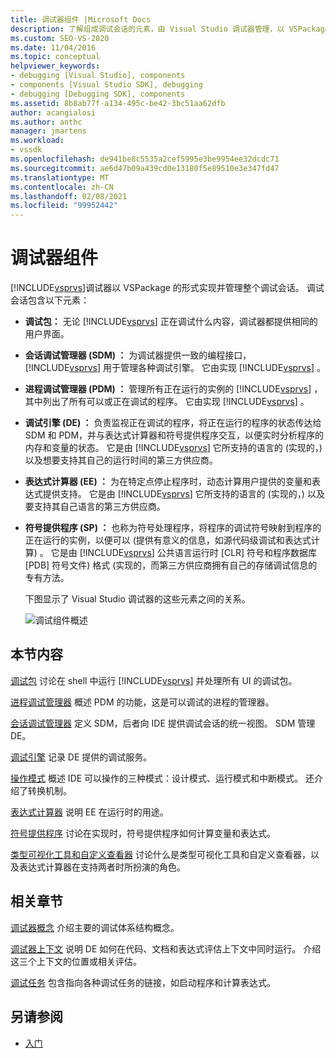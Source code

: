 ```yaml
---
title: 调试器组件 |Microsoft Docs
description: 了解组成调试会话的元素，由 Visual Studio 调试器管理，以 VSPackage 的形式实现。
ms.custom: SEO-VS-2020
ms.date: 11/04/2016
ms.topic: conceptual
helpviewer_keywords:
- debugging [Visual Studio], components
- components [Visual Studio SDK], debugging
- debugging [Debugging SDK], components
ms.assetid: 8b8ab77f-a134-495c-be42-3bc51aa62dfb
author: acangialosi
ms.author: anthc
manager: jmartens
ms.workload:
- vssdk
ms.openlocfilehash: de941be8c5535a2cef5995e3be9954ee32dcdc71
ms.sourcegitcommit: ae6d47b09a439cd0e13180f5e89510e3e347fd47
ms.translationtype: MT
ms.contentlocale: zh-CN
ms.lasthandoff: 02/08/2021
ms.locfileid: "99952442"
---
```

# <a name="debugger-components"></a>调试器组件
[!INCLUDE[vsprvs](../../code-quality/includes/vsprvs_md.md)]调试器以 VSPackage 的形式实现并管理整个调试会话。 调试会话包含以下元素：

- **调试包：** 无论 [!INCLUDE[vsprvs](../../code-quality/includes/vsprvs_md.md)] 正在调试什么内容，调试器都提供相同的用户界面。

- **会话调试管理器 (SDM) ：** 为调试器提供一致的编程接口， [!INCLUDE[vsprvs](../../code-quality/includes/vsprvs_md.md)] 用于管理各种调试引擎。 它由实现 [!INCLUDE[vsprvs](../../code-quality/includes/vsprvs_md.md)] 。

- **进程调试管理器 (PDM) ：** 管理所有正在运行的实例的 [!INCLUDE[vsprvs](../../code-quality/includes/vsprvs_md.md)] ，其中列出了所有可以或正在调试的程序。 它由实现 [!INCLUDE[vsprvs](../../code-quality/includes/vsprvs_md.md)] 。

- **调试引擎 (DE) ：** 负责监视正在调试的程序，将正在运行的程序的状态传达给 SDM 和 PDM，并与表达式计算器和符号提供程序交互，以便实时分析程序的内存和变量的状态。 它是由 [!INCLUDE[vsprvs](../../code-quality/includes/vsprvs_md.md)] 它所支持的语言的 (实现的，) 以及想要支持其自己的运行时间的第三方供应商。

- **表达式计算器 (EE) ：** 为在特定点停止程序时，动态计算用户提供的变量和表达式提供支持。 它是由 [!INCLUDE[vsprvs](../../code-quality/includes/vsprvs_md.md)] 它所支持的语言的 (实现的，) 以及要支持其自己语言的第三方供应商。

- **符号提供程序 (SP) ：** 也称为符号处理程序，将程序的调试符号映射到程序的正在运行的实例，以便可以 (提供有意义的信息，如源代码级调试和表达式计算) 。 它是由 [!INCLUDE[vsprvs](../../code-quality/includes/vsprvs_md.md)] 公共语言运行时 [CLR] 符号和程序数据库 [PDB] 符号文件) 格式 (实现的，而第三方供应商拥有自己的存储调试信息的专有方法。

  下图显示了 Visual Studio 调试器的这些元素之间的关系。

  ![调试组件概述](../../extensibility/debugger/media/dbugcompovrview.gif "DBugCompOvrview")

## <a name="in-this-section"></a>本节内容
 [调试包](../../extensibility/debugger/debug-package.md) 讨论在 shell 中运行 [!INCLUDE[vsprvs](../../code-quality/includes/vsprvs_md.md)] 并处理所有 UI 的调试包。

 [进程调试管理器](../../extensibility/debugger/process-debug-manager.md) 概述 PDM 的功能，这是可以调试的进程的管理器。

 [会话调试管理器](../../extensibility/debugger/session-debug-manager.md) 定义 SDM，后者向 IDE 提供调试会话的统一视图。 SDM 管理 DE。

 [调试引擎](../../extensibility/debugger/debug-engine.md) 记录 DE 提供的调试服务。

 [操作模式](../../extensibility/debugger/operational-modes.md) 概述 IDE 可以操作的三种模式：设计模式、运行模式和中断模式。 还介绍了转换机制。

 [表达式计算器](../../extensibility/debugger/expression-evaluator.md) 说明 EE 在运行时的用途。

 [符号提供程序](../../extensibility/debugger/symbol-provider.md) 讨论在实现时，符号提供程序如何计算变量和表达式。

 [类型可视化工具和自定义查看器](../../extensibility/debugger/type-visualizer-and-custom-viewer.md) 讨论什么是类型可视化工具和自定义查看器，以及表达式计算器在支持两者时所扮演的角色。

## <a name="related-sections"></a>相关章节
 [调试器概念](../../extensibility/debugger/debugger-concepts.md) 介绍主要的调试体系结构概念。

 [调试器上下文](../../extensibility/debugger/debugger-contexts.md) 说明 DE 如何在代码、文档和表达式评估上下文中同时运行。 介绍这三个上下文的位置或相关评估。

 [调试任务](../../extensibility/debugger/debugging-tasks.md) 包含指向各种调试任务的链接，如启动程序和计算表达式。

## <a name="see-also"></a>另请参阅
- [入门](../../extensibility/debugger/getting-started-with-debugger-extensibility.md)
